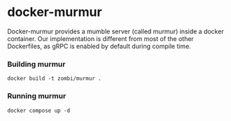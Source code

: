 # docker-murmur
Docker-murmur provides a mumble server (called murmur) inside a docker container.
Our implementation is different from most of the other Dockerfiles, as gRPC is enabled
by default during compile time.

### Building murmur

```
docker build -t zombi/murmur .
```

### Running murmur

```
docker compose up -d
```
